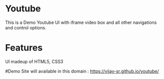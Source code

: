 # Youtube
This is a Demo Youtube UI with iframe video box and all other navigations and control options.

# Features
UI madeup of HTML5, CSS3

#Demo
Site will available in this domain : https://vijay-sr.github.io/youtube/

